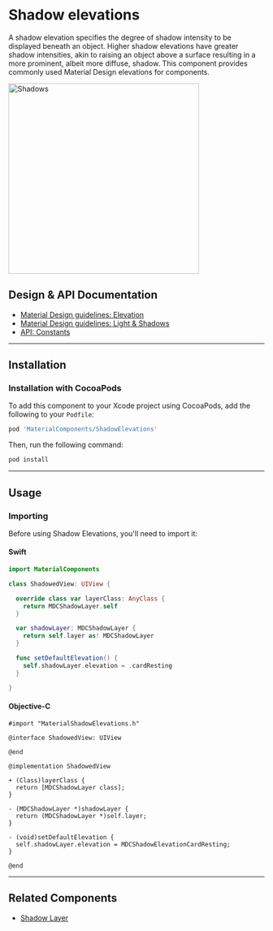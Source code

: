 <!--docs:
title: "Shadow elevations"
layout: detail
section: components
excerpt: "The Shadow Elevations component provides the most commonly-used Material Design elevations."
iconId: shadow
path: /catalog/shadows/shadow-elevations/
api_doc_root: true
-->

# Shadow elevations

A shadow elevation specifies the degree of shadow intensity to be displayed beneath an object.
Higher shadow elevations have greater shadow intensities, akin to raising an object above a
surface resulting in a more prominent, albeit more diffuse, shadow. This component provides commonly
used Material Design elevations for components.

<div class="article__asset article__asset--screenshot">
  <img src="docs/assets/shadows.png" alt="Shadows" width="375">
</div>

## Design & API Documentation

<ul class="icon-list">
  <li class="icon-list-item icon-list-item--spec"><a href="https://material.io/design/environment/elevation.html">Material Design guidelines: Elevation</a></li>
  <li class="icon-list-item icon-list-item--spec"><a href="https://material.io/design/environment/light-shadows.html#light">Material Design guidelines: Light & Shadows</a></li>
  <li class="icon-list-item icon-list-item--link"><a href="https://material.io/components/ios/catalog/shadows/shadow-elevations/api-docs/Constants.html">API: Constants</a></li>
</ul>

- - -

## Installation

### Installation with CocoaPods

To add this component to your Xcode project using CocoaPods, add the following to your `Podfile`:

```bash
pod 'MaterialComponents/ShadowElevations'
```
<!--{: .code-renderer.code-renderer--install }-->

Then, run the following command:

```bash
pod install
```


- - -

## Usage

### Importing

Before using Shadow Elevations, you'll need to import it:

<!--<div class="material-code-render" markdown="1">-->
#### Swift
```swift
import MaterialComponents

class ShadowedView: UIView {

  override class var layerClass: AnyClass {
    return MDCShadowLayer.self
  }

  var shadowLayer: MDCShadowLayer {
    return self.layer as! MDCShadowLayer
  }

  func setDefaultElevation() {
    self.shadowLayer.elevation = .cardResting
  }

}
```

#### Objective-C
```objc
#import "MaterialShadowElevations.h"

@interface ShadowedView: UIView

@end

@implementation ShadowedView

+ (Class)layerClass {
  return [MDCShadowLayer class];
}

- (MDCShadowLayer *)shadowLayer {
  return (MDCShadowLayer *)self.layer;
}

- (void)setDefaultElevation {
  self.shadowLayer.elevation = MDCShadowElevationCardResting;
}

@end
```
<!--</div>-->

- - -

## Related Components

<ul class="icon-list">
  <li class="icon-list-item icon-list-item--components"><a href="../ShadowLayer">Shadow Layer</a></li>
</ul>
